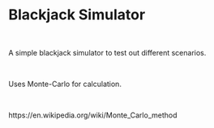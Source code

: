 <h1>
    Blackjack Simulator
</h1>
<p>
    &nbsp;
</p>
<p>
    A simple blackjack simulator to test out different scenarios.
</p>
<p>
    &nbsp;
</p>
<p>
    Uses Monte-Carlo for calculation.
</p>
<p>
    &nbsp;
</p>
<p>
    https://en.wikipedia.org/wiki/Monte_Carlo_method
</p>
